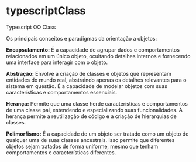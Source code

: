 # typescriptClass
Typescript OO Class

Os principais conceitos e paradigmas da orientação a objetos:

**Encapsulamento:** 
É a capacidade de agrupar dados e comportamentos relacionados em um único objeto, ocultando detalhes internos e fornecendo uma interface para interagir com o objeto.

**Abstração:** 
Envolve a criação de classes e objetos que representam entidades do mundo real, abstraindo apenas os detalhes relevantes para o sistema em questão. É a capacidade de modelar objetos com suas características e comportamentos essenciais.

**Herança:** 
Permite que uma classe herde características e comportamentos de uma classe pai, estendendo e especializando suas funcionalidades. A herança permite a reutilização de código e a criação de hierarquias de classes.

**Polimorfismo:** 
É a capacidade de um objeto ser tratado como um objeto de qualquer uma de suas classes ancestrais. Isso permite que diferentes objetos sejam tratados de forma uniforme, mesmo que tenham comportamentos e características diferentes.
